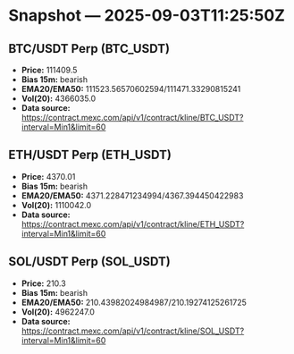 # Snapshot — 2025-09-03T11:25:50Z

## BTC/USDT Perp (BTC_USDT)
- **Price:** 111409.5
- **Bias 15m:** bearish
- **EMA20/EMA50:** 111523.56570602594/111471.33290815241
- **Vol(20):** 4366035.0
- **Data source:** https://contract.mexc.com/api/v1/contract/kline/BTC_USDT?interval=Min1&limit=60

## ETH/USDT Perp (ETH_USDT)
- **Price:** 4370.01
- **Bias 15m:** bearish
- **EMA20/EMA50:** 4371.228471234994/4367.394450422983
- **Vol(20):** 1110042.0
- **Data source:** https://contract.mexc.com/api/v1/contract/kline/ETH_USDT?interval=Min1&limit=60

## SOL/USDT Perp (SOL_USDT)
- **Price:** 210.3
- **Bias 15m:** bearish
- **EMA20/EMA50:** 210.43982024984987/210.19274125261725
- **Vol(20):** 4962247.0
- **Data source:** https://contract.mexc.com/api/v1/contract/kline/SOL_USDT?interval=Min1&limit=60
